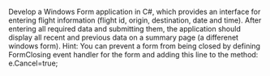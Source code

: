 Develop a Windows Form application in C#, which provides an interface for entering flight information (flight id, origin, destination, date and time). After entering all required data and submitting them, the application should display all recent and previous data on a summary page (a differenet windows form). Hint: You can prevent a form from being closed by defining FormClosing event handler for the form and adding this line to the method: e.Cancel=true;
